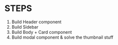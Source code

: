 # STEPS

1) Build Header component
2) Build Sidebar
3) Build Body + Card component
4) Build modal component & solve the thumbnail stuff